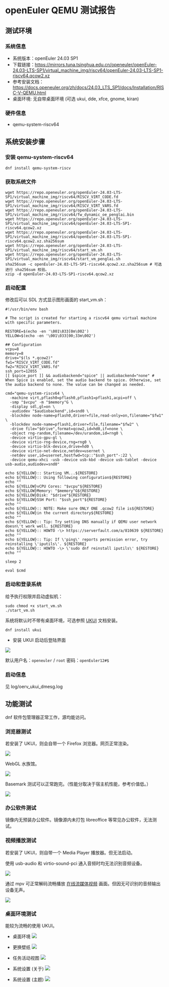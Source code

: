 # openEuler QEMU 测试报告

## 测试环境

### 系统信息

- 系统版本：openEuler 24.03 SP1
- 下载链接：https://mirrors.tuna.tsinghua.edu.cn/openeuler/openEuler-24.03-LTS-SP1/virtual_machine_img/riscv64/openEuler-24.03-LTS-SP1-riscv64.qcow2.xz
- 参考安装文档：https://docs.openeuler.org/zh/docs/24.03_LTS_SP1/docs/Installation/RISC-V-QEMU.html
- 桌面环境: 无自带桌面环境 (可选 ukui, dde, xfce, gnome, kiran)

### 硬件信息

- qemu-system-riscv64

## 系统安装步骤

### 安装 qemu-system-riscv64

```shell
dnf install qemu-system-riscv
```

### 获取系统文件

```
wget https://repo.openeuler.org/openEuler-24.03-LTS-SP1/virtual_machine_img/riscv64/RISCV_VIRT_CODE.fd
wget https://repo.openeuler.org/openEuler-24.03-LTS-SP1/virtual_machine_img/riscv64/RISCV_VIRT_VARS.fd
wget https://repo.openeuler.org/openEuler-24.03-LTS-SP1/virtual_machine_img/riscv64/fw_dynamic_oe_penglai.bin
wget https://repo.openeuler.org/openEuler-24.03-LTS-SP1/virtual_machine_img/riscv64/openEuler-24.03-LTS-SP1-riscv64.qcow2.xz
wget https://repo.openeuler.org/openEuler-24.03-LTS-SP1/virtual_machine_img/riscv64/openEuler-24.03-LTS-SP1-riscv64.qcow2.xz.sha256sum
wget https://repo.openeuler.org/openEuler-24.03-LTS-SP1/virtual_machine_img/riscv64/start_vm.sh
wget https://repo.openeuler.org/openEuler-24.03-LTS-SP1/virtual_machine_img/riscv64/start_vm_penglai.sh
sha256sum -c openEuler-24.03-LTS-SP1-riscv64.qcow2.xz.sha256sum # 可选进行 sha256sum 校验。
xzip -d openEuler-24.03-LTS-SP1-riscv64.qcow2.xz
```

### 启动配置

修改后可以 SDL 方式显示图形画面的 start_vm.sh：

```shell
#!/usr/bin/env bash

# The script is created for starting a riscv64 qemu virtual machine with specific parameters.

RESTORE=$(echo -en '\001\033[0m\002')
YELLOW=$(echo -en '\001\033[00;33m\002')

## Configuration
vcpu=8
memory=8
drive="$(ls *.qcow2)"
fw1="RISCV_VIRT_CODE.fd"
fw2="RISCV_VIRT_VARS.fd"
ssh_port=12055
[[ $spice_port ]] && audiobackend="spice" || audiobackend="none" # When Spice is enabled, set the audio backend to spice. Otherwise, set the audio backend to none. The value can be changed as needed.

cmd="qemu-system-riscv64 \
  -machine virt,pflash0=pflash0,pflash1=pflash1,acpi=off \
  -smp "$vcpu" -m "$memory"G \
  -display sdl,gl=on \
  -audiodev "$audiobackend",id=snd0 \
  -blockdev node-name=pflash0,driver=file,read-only=on,filename="$fw1" \
  -blockdev node-name=pflash1,driver=file,filename="$fw2" \
  -drive file="$drive",format=qcow2,id=hd0,if=none \
  -object rng-random,filename=/dev/urandom,id=rng0 \
  -device virtio-gpu-gl \
  -device virtio-rng-device,rng=rng0 \
  -device virtio-blk-device,drive=hd0 \
  -device virtio-net-device,netdev=usernet \
  -netdev user,id=usernet,hostfwd=tcp::"$ssh_port"-:22 \
  -device qemu-xhci -usb -device usb-kbd -device usb-tablet -device usb-audio,audiodev=snd0"

echo ${YELLOW}:: Starting VM...${RESTORE}
echo ${YELLOW}:: Using following configuration${RESTORE}
echo ""
echo ${YELLOW}vCPU Cores: "$vcpu"${RESTORE}
echo ${YELLOW}Memory: "$memory"G${RESTORE}
echo ${YELLOW}Disk: "$drive"${RESTORE}
echo ${YELLOW}SSH Port: "$ssh_port"${RESTORE}
echo ""
echo ${YELLOW}:: NOTE: Make sure ONLY ONE .qcow2 file is${RESTORE}
echo ${YELLOW}in the current directory${RESTORE}
echo ""
echo ${YELLOW}:: Tip: Try setting DNS manually if QEMU user network doesn\'t work well. ${RESTORE}
echo ${YELLOW}:: HOWTO -\> https://serverfault.com/a/810639 ${RESTORE}
echo ""
echo ${YELLOW}:: Tip: If \'ping\' reports permission error, try reinstalling \'iputils\'. ${RESTORE}
echo ${YELLOW}:: HOWTO -\> \'sudo dnf reinstall iputils\' ${RESTORE}
echo ""

sleep 2

eval $cmd
```

### 启动和登录系统

给予执行权限并启动虚拟机：

```shell
sudo chmod +x start_vm.sh
./start_vm.sh
```

系统将默认时不带有桌面环境，可选参照 [UKUI](https://docs.openeuler.org/zh/docs/24.03_LTS_SP1/docs/desktop/ukui.html) 文档安装。

```
dnf install ukui
```

- 安装 UKUI 启动后登陆界面

![](image/qemu_oerv_1_ukui_login.png)

默认用户名：`openeuler` / `root`
密码：`openEuler12#$`

### 启动信息

见 log/oerv_ukui_dmesg.log

## 功能测试

dnf 软件包管理器正常工作，源均能访问。

### 浏览器测试

若安装了 UKUI，则会自带一个 Firefox 浏览器。网页正常渲染。

![](image/qemu_oerv_2_ukui_firefox.png)

WebGL 水族馆。

![](image/qemu_oerv_8_ukui_firefox_webgl_aqua.png)

Basemark 测试可以正常跑完。（性能分取决于宿主机性能，参考价值低。）

![](image/qemu_oerv_9_ukui_firefox_basemark.png)

### 办公软件测试

镜像内无预装办公软件。镜像源内未打包 libreoffice 等常见办公软件，无法测试。

### 视频播放测试

若安装了 UKUI，则自带一个 Media Player 播放器。但无法启动。

使用 usb-audio 和 virtio-sound-pci 通入音频时均无法识别音频设备。

![](image/qemu_oerv_10_ukui_settings_sound_panel.png)

通过 mpv 可正常解码流畅播放 [在线流媒体视频](http://commondatastorage.googleapis.com/gtv-videos-bucket/sample/BigBuckBunny.mp4) 画面。但因无可识别的音频输出设备无声。

![](image/qemu_oerv_11_ukui_mpv_big_buck_bunny.png)

### 桌面环境测试
能较为流畅的使用 UKUI。

- 桌面环境
![](image/qemu_oerv_3_ukui_desktop_experience.png)

- 更换壁纸
![](image/qemu_oerv_4_ukui_wallpaper.png)

- 任务活动视图
![](image/qemu_oerv_5_ukui_workspace_view.png)

- 系统设置 (关于)
![](image/qemu_oerv_6_ukui_settings_about.png)


- 系统设置 (主题)
![](image/qemu_oerv_7_ukui_settings_theme.png)


